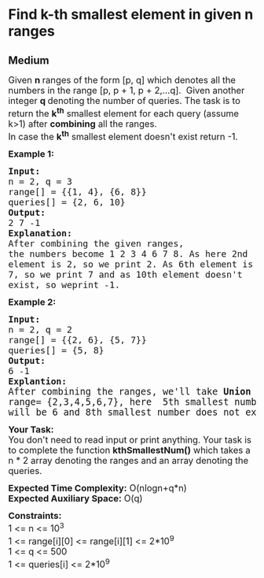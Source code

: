 # Find k-th smallest element in given n ranges
## Medium 
<div class="problems_problem_content__Xm_eO"><p><span style="font-size: 18px;">Given <strong>n </strong>ranges of the form [p, q] which denotes all the numbers in the range [p, p + 1, p + 2,...q].&nbsp; Given another integer <strong>q </strong>denoting&nbsp;the number of queries.&nbsp;The task is to return&nbsp;the <strong>k<sup>th</sup></strong>&nbsp;smallest element for each query (assume k&gt;1) after <strong>combining</strong> all the ranges.<br>In case the <strong>k<sup>th</sup></strong> smallest element doesn't exist return -1.&nbsp;</span></p>
<p><span style="font-size: 18px;"><strong>Example 1:</strong></span></p>
<pre><span style="font-size: 18px;"><strong>Input:<br></strong>n = 2, q = 3
range[] = {{1, 4}, {6, 8}}
queries[] = {2, 6, 10}
<strong>Output: <br></strong>2 7 -1
<strong>Explanation:</strong> <br>After combining the given ranges, 
the numbers become 1 2 3 4 6 7 8. As here 2nd 
element is 2, so we print 2. As 6th element is 
7, so we print 7 and as 10th element doesn't <br>exist, so weprint -1.</span></pre>
<p><span style="font-size: 18px;"><strong>Example 2:</strong></span></p>
<pre><span style="font-size: 18px;"><strong>Input:<br></strong>n = 2, q = 2
range[] = {{2, 6}, {5, 7}} 
queries[] = {5, 8}
<strong>Output: <br></strong>6 -1
<strong>Explantion: <br></strong></span><span style="font-size: 14pt;">After combining the ranges, we'll take <strong>Union</strong> of </span><br><span style="font-size: 14pt;">range= {2,3,4,5,6,7}, here  5th smallest number </span><br><span style="font-size: 14pt;">will be 6 and 8th smallest number does not exists.</span></pre>
<p><span style="font-size: 18px;"><strong>Your Task:&nbsp;&nbsp;</strong><br>You don't need to read input or print anything. Your task is to complete the function <strong>kthSmallestNum</strong><strong>()</strong> which takes a n * 2 array denoting the ranges and an array denoting the queries.</span></p>
<p><span style="font-size: 18px;"><strong>Expected Time Complexity:</strong> O(nlogn+q*n)<br><strong>Expected Auxiliary Space:</strong> O(q)</span></p>
<p><span style="font-size: 18px;"><strong>Constraints:</strong><br>1 &lt;= n &lt;= 10<sup>3</sup></span><br><span style="font-size: 18px;">1 &lt;= range[i][0] &lt;= range[i][1] &lt;= 2*10<sup>9</sup></span><br><span style="font-size: 18px;">1 &lt;= q &lt;= 500</span><br><span style="font-size: 18px;">1 &lt;= queries[i] &lt;= 2*10<sup>9</sup></span></p></div>
